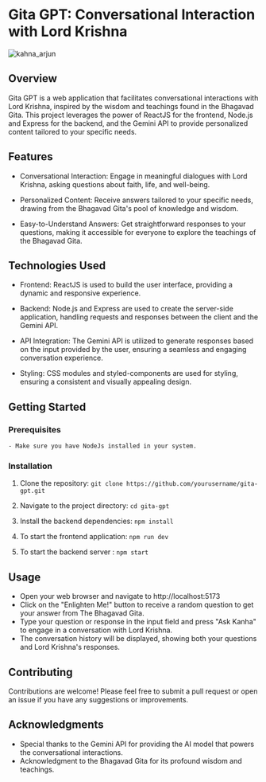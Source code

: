 # Gita GPT: Conversational Interaction with Lord Krishna

![kahna_arjun](https://github.com/POBOROJO/Gita-GPT/assets/94280580/f1b96a7b-e26e-4254-9d8f-cd3dd3da18b5)


## Overview
Gita GPT is a web application that facilitates conversational interactions with Lord Krishna, inspired by the wisdom and teachings found in the Bhagavad Gita. This project leverages the power of ReactJS for the frontend, Node.js and Express for the backend, and the Gemini API to provide personalized content tailored to your specific needs.

## Features
- Conversational Interaction: Engage in meaningful dialogues with Lord Krishna, asking questions about faith, life, and well-being.

- Personalized Content: Receive answers tailored to your specific needs, drawing from the Bhagavad Gita's pool of knowledge and wisdom.

- Easy-to-Understand Answers: Get straightforward responses to your questions, making it accessible for everyone to explore the teachings  of the Bhagavad Gita.

## Technologies Used
- Frontend: ReactJS is used to build the user interface, providing a dynamic and responsive experience.

- Backend: Node.js and Express are used to create the server-side application, handling requests and responses between the client and the  Gemini API.

- API Integration: The Gemini API is utilized to generate responses based on the input provided by the user, ensuring a seamless and engaging conversation experience.

- Styling: CSS modules and styled-components are used for styling, ensuring a consistent and visually appealing design.

## Getting Started

### Prerequisites
    - Make sure you have NodeJs installed in your system.

### Installation

1. Clone the repository: `git clone https://github.com/yourusername/gita-gpt.git`

2. Navigate to the project directory: `cd gita-gpt`

3. Install the backend dependencies: `npm install`

4. To start the frontend application: `npm run dev`

5. To start the backend server : `npm start`

## Usage
- Open your web browser and navigate to http://localhost:5173
- Click on the "Enlighten Me!" button to receive a random question to get your answer from The Bhagavad Gita.
- Type your question or response in the input field and press "Ask Kanha" to engage in a conversation with Lord Krishna.
- The conversation history will be displayed, showing both your questions and Lord Krishna's responses.

## Contributing
Contributions are welcome! Please feel free to submit a pull request or open an issue if you have any suggestions or improvements.

## Acknowledgments
- Special thanks to the Gemini API for providing the AI model that powers the conversational interactions.
- Acknowledgment to the Bhagavad Gita for its profound wisdom and teachings.
